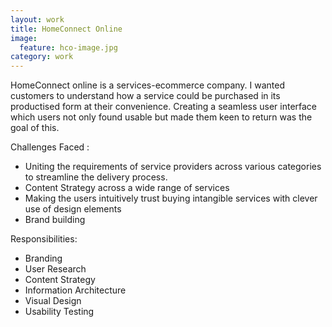 ```yaml
---
layout: work
title: HomeConnect Online 
image:
  feature: hco-image.jpg
category: work
---
```


HomeConnect online is a services-ecommerce company. I wanted customers to understand how a service could be purchased in its productised form at their convenience. Creating a seamless user interface which users not only found usable but made them keen to return was the goal of this.

Challenges Faced :
- Uniting the requirements of service providers across various categories to streamline the delivery process.
- Content Strategy across a wide range of services
- Making the users intuitively trust buying intangible services with clever use of design elements
- Brand building 

Responsibilities:
- Branding
- User Research
- Content Strategy
- Information Architecture
- Visual Design
- Usability Testing

